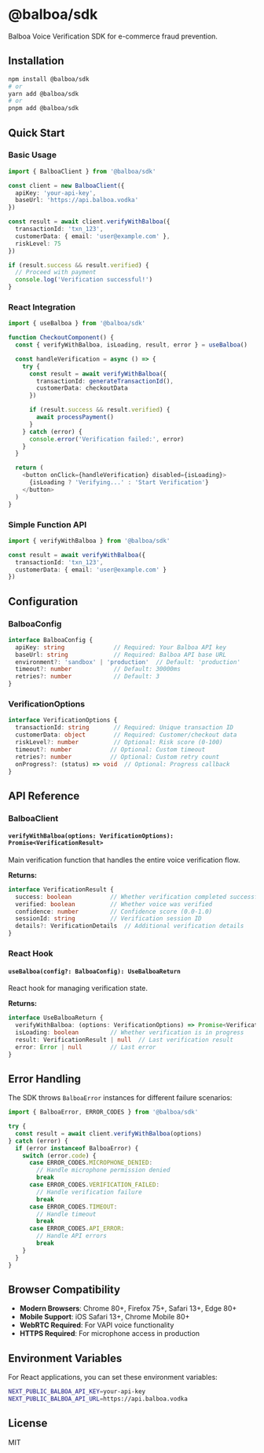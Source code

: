 # @balboa/sdk

Balboa Voice Verification SDK for e-commerce fraud prevention.

## Installation

```bash
npm install @balboa/sdk
# or
yarn add @balboa/sdk
# or
pnpm add @balboa/sdk
```

## Quick Start

### Basic Usage

```typescript
import { BalboaClient } from '@balboa/sdk'

const client = new BalboaClient({
  apiKey: 'your-api-key',
  baseUrl: 'https://api.balboa.vodka'
})

const result = await client.verifyWithBalboa({
  transactionId: 'txn_123',
  customerData: { email: 'user@example.com' },
  riskLevel: 75
})

if (result.success && result.verified) {
  // Proceed with payment
  console.log('Verification successful!')
}
```

### React Integration

```typescript
import { useBalboa } from '@balboa/sdk'

function CheckoutComponent() {
  const { verifyWithBalboa, isLoading, result, error } = useBalboa()

  const handleVerification = async () => {
    try {
      const result = await verifyWithBalboa({
        transactionId: generateTransactionId(),
        customerData: checkoutData
      })

      if (result.success && result.verified) {
        await processPayment()
      }
    } catch (error) {
      console.error('Verification failed:', error)
    }
  }

  return (
    <button onClick={handleVerification} disabled={isLoading}>
      {isLoading ? 'Verifying...' : 'Start Verification'}
    </button>
  )
}
```

### Simple Function API

```typescript
import { verifyWithBalboa } from '@balboa/sdk'

const result = await verifyWithBalboa({
  transactionId: 'txn_123',
  customerData: { email: 'user@example.com' }
})
```

## Configuration

### BalboaConfig

```typescript
interface BalboaConfig {
  apiKey: string              // Required: Your Balboa API key
  baseUrl: string             // Required: Balboa API base URL
  environment?: 'sandbox' | 'production'  // Default: 'production'
  timeout?: number            // Default: 30000ms
  retries?: number            // Default: 3
}
```

### VerificationOptions

```typescript
interface VerificationOptions {
  transactionId: string       // Required: Unique transaction ID
  customerData: object        // Required: Customer/checkout data
  riskLevel?: number          // Optional: Risk score (0-100)
  timeout?: number           // Optional: Custom timeout
  retries?: number           // Optional: Custom retry count
  onProgress?: (status) => void  // Optional: Progress callback
}
```

## API Reference

### BalboaClient

#### `verifyWithBalboa(options: VerificationOptions): Promise<VerificationResult>`

Main verification function that handles the entire voice verification flow.

**Returns:**
```typescript
interface VerificationResult {
  success: boolean           // Whether verification completed successfully
  verified: boolean          // Whether voice was verified
  confidence: number         // Confidence score (0.0-1.0)
  sessionId: string          // Verification session ID
  details?: VerificationDetails  // Additional verification details
}
```

### React Hook

#### `useBalboa(config?: BalboaConfig): UseBalboaReturn`

React hook for managing verification state.

**Returns:**
```typescript
interface UseBalboaReturn {
  verifyWithBalboa: (options: VerificationOptions) => Promise<VerificationResult>
  isLoading: boolean         // Whether verification is in progress
  result: VerificationResult | null  // Last verification result
  error: Error | null        // Last error
}
```

## Error Handling

The SDK throws `BalboaError` instances for different failure scenarios:

```typescript
import { BalboaError, ERROR_CODES } from '@balboa/sdk'

try {
  const result = await client.verifyWithBalboa(options)
} catch (error) {
  if (error instanceof BalboaError) {
    switch (error.code) {
      case ERROR_CODES.MICROPHONE_DENIED:
        // Handle microphone permission denied
        break
      case ERROR_CODES.VERIFICATION_FAILED:
        // Handle verification failure
        break
      case ERROR_CODES.TIMEOUT:
        // Handle timeout
        break
      case ERROR_CODES.API_ERROR:
        // Handle API errors
        break
    }
  }
}
```

## Browser Compatibility

- **Modern Browsers**: Chrome 80+, Firefox 75+, Safari 13+, Edge 80+
- **Mobile Support**: iOS Safari 13+, Chrome Mobile 80+
- **WebRTC Required**: For VAPI voice functionality
- **HTTPS Required**: For microphone access in production

## Environment Variables

For React applications, you can set these environment variables:

```bash
NEXT_PUBLIC_BALBOA_API_KEY=your-api-key
NEXT_PUBLIC_BALBOA_API_URL=https://api.balboa.vodka
```

## License

MIT
